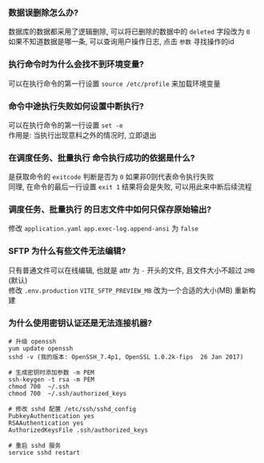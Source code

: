 ### 数据误删除怎么办?

数据库的数据都采用了逻辑删除, 可以将已删除的数据中的 `deleted` 字段改为 `0`   
如果不知道数据是哪一条, 可以查询用户操作日志, 点击 `参数` 寻找操作的id

### 执行命令时为什么会找不到环境变量?

可以在执行命令的第一行设置 `source /etc/profile` 来加载环境变量

### 命令中途执行失败如何设置中断执行?

可以在执行命令的第一行设置 `set -e`  
作用是: 当执行出现意料之外的情况时, 立即退出

### 在调度任务、批量执行 命令执行成功的依据是什么?

是获取命令的 `exitcode` 判断是否为 `0` 如果非0则代表命令执行失败  
同理, 在命令的最后一行设置 `exit 1` 结果将会是失败, 可以用此来中断后续流程

### 调度任务、批量执行 的日志文件中如何只保存原始输出?

修改 `application.yaml` `app.exec-log.append-ansi` 为 `false`

### SFTP 为什么有些文件无法编辑?

只有普通文件可以在线编辑, 也就是 attr 为 `-` 开头的文件, 且文件大小不超过 `2MB` (默认)  
修改 `.env.production` `VITE_SFTP_PREVIEW_MB` 改为一个合适的大小(MB) 重新构建

### 为什么使用密钥认证还是无法连接机器?

```
# 升级 openssh
yum update openssh
sshd -v (我的版本: OpenSSH_7.4p1, OpenSSL 1.0.2k-fips  26 Jan 2017)

# 生成密钥时添加参数 -m PEM
ssh-keygen -t rsa -m PEM
chmod 700  ~/.ssh
chmod 700  ~/.ssh/authorized_keys 

# 修改 sshd 配置 /etc/ssh/sshd_config
PubkeyAuthentication yes
RSAAuthentication yes
AuthorizedKeysFile .ssh/authorized_keys

# 重启 sshd 服务
service sshd restart
```
